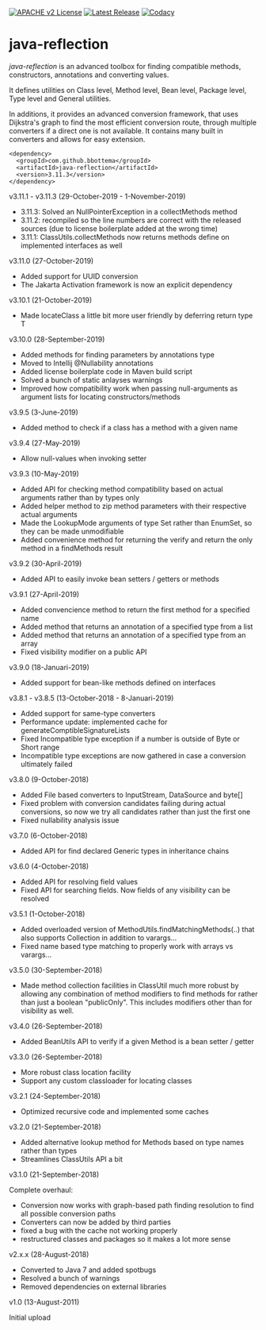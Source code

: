 [![APACHE v2 License](https://img.shields.io/badge/license-apachev2-blue.svg?style=flat)](LICENSE-2.0.txt) 
[![Latest Release](https://img.shields.io/maven-central/v/com.github.bbottema/java-reflection.svg?style=flat)](http://search.maven.org/#search%7Cgav%7C1%7Cg%3A%22com.github.bbottema%22%20AND%20a%3A%22java-reflection%22) 
[![Codacy](https://img.shields.io/codacy/grade/d04a57e7f3184b47962e2666419683a1.svg?style=flat)](https://www.codacy.com/app/b-bottema/java-reflection)

# java-reflection
*java-reflection* is an advanced toolbox for finding compatible methods, constructors, annotations and converting values.

It defines utilities on Class level, Method level, Bean level, Package level, Type level and General utilities.

In additions, it provides an advanced conversion framework, that uses Dijkstra's graph to find the most efficient conversion route,
through multiple converters if a direct one is not available. It contains many built in converters and allows for easy extension.

```
<dependency>
  <groupId>com.github.bbottema</groupId>
  <artifactId>java-reflection</artifactId>
  <version>3.11.3</version>
</dependency>
```

v3.11.1 - v3.11.3 (29-October-2019 - 1-November-2019)

- 3.11.3: Solved an NullPointerException in a collectMethods method
- 3.11.2: recompiled so the line numbers are correct with the released sources (due to license boilerplate added at the wrong time)
- 3.11.1: ClassUtils.collectMethods now returns methods define on implemented interfaces as well


v3.11.0 (27-October-2019)

- Added support for UUID conversion
- The Jakarta Activation framework is now an explicit dependency


v3.10.1 (21-October-2019)

- Made locateClass a little bit more user friendly by deferring return type T


v3.10.0 (28-September-2019)

- Added methods for finding parameters by annotations type
- Moved to Intellij @Nullability annotations
- Added license boilerplate code in Maven build script
- Solved a bunch of static anlayses warnings
- Improved how compatibility work when passing null-arguments as argument lists for locating constructors/methods


v3.9.5 (3-June-2019)

- Added method to check if a class has a method with a given name


v3.9.4 (27-May-2019)

- Allow null-values when invoking setter


v3.9.3 (10-May-2019)

- Added API for checking method compatibility based on actual arguments rather than by types only
- Added helper method to zip method parameters with their respective actual arguments
- Made the LookupMode arguments of type Set rather than EnumSet, so they can be made unmodifiable
- Added convenience method for returning the verify and return the only method in a findMethods result


v3.9.2 (30-April-2019)

- Added API to easily invoke bean setters / getters or methods


v3.9.1 (27-April-2019)

- Added convencience method to return the first method for a specified name
- Added method that returns an annotation of a specified type from a list
- Added method that returns an annotation of a specified type from an array
- Fixed visibility modifier on a public API


v3.9.0 (18-Januari-2019)

- Added support for bean-like methods defined on interfaces


v3.8.1 - v3.8.5 (13-October-2018 - 8-Januari-2019)

- Added support for same-type converters
- Performance update: implemented cache for generateComptibleSignatureLists
- Fixed Incompatible type exception if a number is outside of Byte or Short range
- Incompatible type exceptions are now gathered in case a conversion ultimately failed


v3.8.0 (9-October-2018)

- Added File based converters to InputStream, DataSource and byte[]
- Fixed problem with conversion candidates failing during actual conversions, so now we try all candidates rather than just the first one
- Fixed nullability analysis issue


v3.7.0 (6-October-2018)

- Added API for find declared Generic types in inheritance chains


v3.6.0 (4-October-2018)

- Added API for resolving field values
- Fixed API for searching fields. Now fields of any visibility can be resolved


v3.5.1 (1-October-2018)

- Added overloaded version of MethodUtils.findMatchingMethods(..) that also supports Collection in addition to varargs...
- Fixed name based type matching to properly work with arrays vs varargs...


v3.5.0 (30-September-2018)

- Made method collection facilities in ClassUtil much more robust by allowing any combination of method modifiers to find methods for rather than just
 a boolean "publicOnly". This includes modifiers other than for visibility as well.


v3.4.0 (26-September-2018)

- Added BeanUtils API to verify if a given Method is a bean setter / getter


v3.3.0 (26-September-2018)

- More robust class location facility
- Support any custom classloader for locating classes


v3.2.1 (24-September-2018)

- Optimized recursive code and implemented some caches


v3.2.0 (21-September-2018)

- Added alternative lookup method for Methods based on type names rather than types
- Streamlines ClassUtils API a bit


v3.1.0 (21-September-2018)

Complete overhaul:
- Conversion now works with graph-based path finding resolution to find all possible conversion paths
- Converters can now be added by third parties
- fixed a bug with the cache not working properly
- restructured classes and packages so it makes a lot more sense


v2.x.x (28-August-2018)

- Converted to Java 7 and added spotbugs
- Resolved a bunch of warnings
- Removed dependencies on external libraries


v1.0 (13-August-2011)

Initial upload